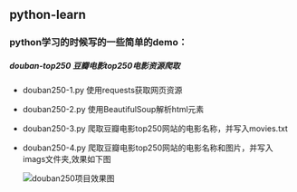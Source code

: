 ## python-learn
### python学习的时候写的一些简单的demo：

  ##### douban-top250 豆瓣电影top250电影资源爬取
   
  * douban250-1.py 使用requests获取网页资源
  * douban250-2.py 使用BeautifulSoup解析html元素
  * douban250-3.py 爬取豆瓣电影top250网站的电影名称，并写入movies.txt
  * douban250-4.py 爬取豆瓣电影top250网站的电影名称和图片，并写入imags文件夹,效果如下图
  
    ![douban250项目效果图](http://oqp19rq4p.bkt.clouddn.com/QQ%E6%88%AA%E5%9B%BE20180606174150.png)

